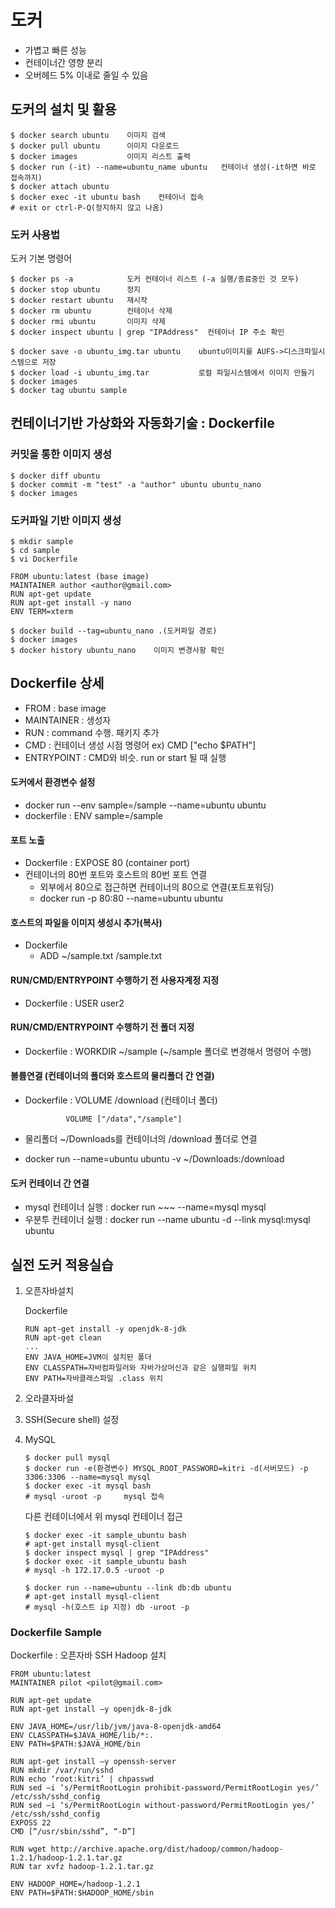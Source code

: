 # 도커

* 가볍고 빠른 성능
* 컨테이너간 영향 분리
* 오버헤드 5% 이내로 줄일 수 있음

## 도커의 설치 및 활용

```text
$ docker search ubuntu    이미지 검색
$ docker pull ubuntu      이미지 다운로드
$ docker images           이미지 리스트 출력
$ docker run (-it) --name=ubuntu_name ubuntu   컨테이너 생성(-it하면 바로 접속까지)
$ docker attach ubuntu
$ docker exec -it ubuntu bash    컨테이너 접속
# exit or ctrl-P-Q(정지하지 않고 나옴)
```

### 도커 사용법

도커 기본 명령어

```text
$ docker ps -a            도커 컨테이너 리스트 (-a 실행/종료중인 것 모두)
$ docker stop ubuntu      정지
$ docker restart ubuntu   재시작
$ docker rm ubuntu        컨테이너 삭제
$ docker rmi ubuntu       이미지 삭제
$ docker inspect ubuntu | grep "IPAddress"  컨테이너 IP 주소 확인
```

```text
$ docker save -o ubuntu_img.tar ubuntu    ubuntu이미지를 AUFS->디스크파일시스템으로 저장
$ docker load -i ubuntu_img.tar           로컬 파일시스템에서 이미지 만들기
$ docker images
$ docker tag ubuntu sample
```

## 컨테이너기반 가상화와 자동화기술 : Dockerfile

### 커밋을 통한 이미지 생성

```text
$ docker diff ubuntu
$ docker commit -m "test" -a "author" ubuntu ubuntu_nano
$ docker images
```

### 도커파일 기반 이미지 생성

```text
$ mkdir sample
$ cd sample
$ vi Dockerfile

FROM ubuntu:latest (base image)
MAINTAINER author <author@gmail.com>
RUN apt-get update
RUN apt-get install -y nano
ENV TERM=xterm

$ docker build --tag=ubuntu_nano .(도커파일 경로)
$ docker images
$ docker history ubuntu_nano    이미지 변경사항 확인
```

## Dockerfile 상세

* FROM : base image
* MAINTAINER : 생성자
* RUN : command 수행. 패키지 추가
* CMD : 컨테이너 생성 시점 명령어 ex\) CMD \["echo $PATH"\]
* ENTRYPOINT : CMD와 비슷. run or start 될 때 실행

#### 도커에서 환경변수 설정

* docker run --env sample=/sample --name=ubuntu ubuntu
* dockerfile : ENV sample=/sample

#### 포트 노출

* Dockerfile : EXPOSE 80 \(container port\)
* 컨테이너의 80번 포트와 호스트의 80번 포트 연결
  * 외부에서 80으로 접근하면 컨테이너의 80으로 연결\(포트포워딩\)
  * docker run -p 80:80 --name=ubuntu ubuntu

#### 호스트의 파일을 이미지 생성시 추가\(복사\)

* Dockerfile
  * ADD ~/sample.txt /sample.txt

#### RUN/CMD/ENTRYPOINT 수행하기 전 사용자계정 지정

* Dockerfile : USER user2

#### RUN/CMD/ENTRYPOINT 수행하기 전 폴더 지정

* Dockerfile : WORKDIR ~/sample \(~/sample 폴더로 변경해서 명령어 수행\)

#### 볼륨연결 \(컨테이너의 폴더와 호스트의 물리폴더 간 연결\)

* Dockerfile : VOLUME /download \(컨테이너 폴더\)

  ```text
           VOLUME ["/data","/sample"]
  ```

* 물리폴더 ~/Downloads를 컨테이너의 /download 폴더로 연결
* docker run --name=ubuntu ubuntu -v ~/Downloads:/download

#### 도커 컨테이너 간 연결

* mysql 컨테이너 실행 : docker run ~~~ --name=mysql mysql
* 우분투 컨테이너 실행 : docker run --name ubuntu -d --link mysql:mysql ubuntu

## 실전 도커 적용실습

1. 오픈자바설치

   Dockerfile

   ```text
   RUN apt-get install -y openjdk-8-jdk
   RUN apt-get clean
   ...
   ENV JAVA_HOME=JVM이 설치된 폴더
   ENV CLASSPATH=자바컴파일러와 자바가상머신과 같은 실행파일 위치
   ENV PATH=자바클래스파일 .class 위치
   ```

2. 오라클자바설
3. SSH\(Secure shell\) 설정
4. MySQL

   ```text
   $ docker pull mysql
   $ docker run -e(환경변수) MYSQL_ROOT_PASSWORD=kitri -d(서버모드) -p 3306:3306 --name=mysql mysql
   $ docker exec -it mysql bash
   # mysql -uroot -p     mysql 접속
   ```

   다른 컨테이너에서 위 mysql 컨테이너 접근

   ```text
   $ docker exec -it sample_ubuntu bash
   # apt-get install mysql-client
   $ docker inspect mysql | grep "IPAddress"
   $ docker exec -it sample_ubuntu bash
   # mysql -h 172.17.0.5 -uroot -p
   ```

   ```text
   $ docker run --name=ubuntu --link db:db ubuntu
   # apt-get install mysql-client
   # mysql -h(호스트 ip 지정) db -uroot -p
   ```

### Dockerfile Sample

Dockerfile : 오픈자바 SSH Hadoop 설치

```text
FROM ubuntu:latest
MAINTAINER pilot <pilot@gmail.com>

RUN apt-get update
RUN apt-get install –y openjdk-8-jdk

ENV JAVA_HOME=/usr/lib/jvm/java-8-openjdk-amd64
ENV CLASSPATH=$JAVA_HOME/lib/*:.
ENV PATH=$PATH:$JAVA_HOME/bin

RUN apt-get install –y openssh-server
RUN mkdir /var/run/sshd
RUN echo ‘root:kitri’ | chpasswd
RUN sed –i ‘s/PermitRootLogin prohibit-password/PermitRootLogin yes/’ /etc/ssh/sshd_config
RUN sed –i ‘s/PermitRootLogin without-password/PermitRootLogin yes/’ /etc/ssh/sshd_config
EXPOSS 22
CMD [“/usr/sbin/sshd”, “-D”]

RUN wget http://archive.apache.org/dist/hadoop/common/hadoop-1.2.1/hadoop-1.2.1.tar.gz
RUN tar xvfz hadoop-1.2.1.tar.gz

ENV HADOOP_HOME=/hadoop-1.2.1
ENV PATH=$PATH:$HADOOP_HOME/sbin
```

